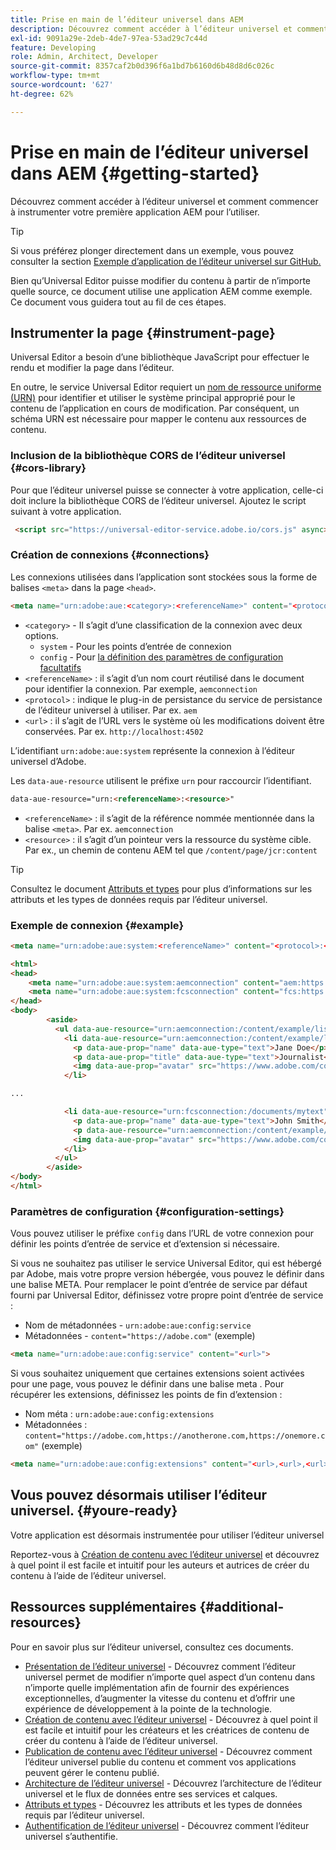 ```yaml
---
title: Prise en main de l’éditeur universel dans AEM
description: Découvrez comment accéder à l’éditeur universel et comment commencer à instrumenter votre première application AEM pour l’utiliser.
exl-id: 9091a29e-2deb-4de7-97ea-53ad29c7c44d
feature: Developing
role: Admin, Architect, Developer
source-git-commit: 8357caf2b0d396f6a1bd7b6160d6b48d8d6c026c
workflow-type: tm+mt
source-wordcount: '627'
ht-degree: 62%

---
```



# Prise en main de l’éditeur universel dans AEM {#getting-started}

Découvrez comment accéder à l’éditeur universel et comment commencer à instrumenter votre première application AEM pour l’utiliser.

>[!TIP]
>
>Si vous préférez plonger directement dans un exemple, vous pouvez consulter la section [Exemple d’application de l’éditeur universel sur GitHub.](https://github.com/adobe/universal-editor-sample-editable-app)

Bien qu’Universal Editor puisse modifier du contenu à partir de n’importe quelle source, ce document utilise une application AEM comme exemple. Ce document vous guidera tout au fil de ces étapes.

## Instrumenter la page {#instrument-page}

Universal Editor a besoin d’une bibliothèque JavaScript pour effectuer le rendu et modifier la page dans l’éditeur.

En outre, le service Universal Editor requiert un [ nom de ressource uniforme (URN)](https://fr.wikipedia.org/wiki/Uniform_Resource_Name) pour identifier et utiliser le système principal approprié pour le contenu de l’application en cours de modification. Par conséquent, un schéma URN est nécessaire pour mapper le contenu aux ressources de contenu.

### Inclusion de la bibliothèque CORS de l’éditeur universel {#cors-library}

Pour que l’éditeur universel puisse se connecter à votre application, celle-ci doit inclure la bibliothèque CORS de l’éditeur universel. Ajoutez le script suivant à votre application.

```html
 <script src="https://universal-editor-service.adobe.io/cors.js" async></script>
```

### Création de connexions {#connections}

Les connexions utilisées dans l’application sont stockées sous la forme de balises `<meta>` dans la page `<head>`.

```html
<meta name="urn:adobe:aue:<category>:<referenceName>" content="<protocol>:<url>">
```

* `<category>` - Il s’agit d’une classification de la connexion avec deux options.
   * `system` - Pour les points d’entrée de connexion
   * `config` - Pour [ la définition des paramètres de configuration facultatifs](#configuration-settings)
* `<referenceName>` : il s’agit d’un nom court réutilisé dans le document pour identifier la connexion. Par exemple, `aemconnection`
* `<protocol>` : indique le plug-in de persistance du service de persistance de l’éditeur universel à utiliser. Par ex. `aem`
* `<url>` : il s’agit de l’URL vers le système où les modifications doivent être conservées. Par ex. `http://localhost:4502`

L’identifiant `urn:adobe:aue:system` représente la connexion à l’éditeur universel d’Adobe.

Les `data-aue-resource` utilisent le préfixe `urn` pour raccourcir l’identifiant.

```html
data-aue-resource="urn:<referenceName>:<resource>"
```

* `<referenceName>` : il s’agit de la référence nommée mentionnée dans la balise `<meta>`. Par ex. `aemconnection`
* `<resource>` : il s’agit d’un pointeur vers la ressource du système cible. Par ex., un chemin de contenu AEM tel que `/content/page/jcr:content`

>[!TIP]
>
>Consultez le document [Attributs et types](attributes-types.md) pour plus d’informations sur les attributs et les types de données requis par l’éditeur universel.

### Exemple de connexion {#example}

```html
<meta name="urn:adobe:aue:system:<referenceName>" content="<protocol>:<url>">

<html>
<head>
    <meta name="urn:adobe:aue:system:aemconnection" content="aem:https://localhost:4502">
    <meta name="urn:adobe:aue:system:fcsconnection" content="fcs:https://example.franklin.adobe.com/345fcdd">
</head>
<body>
        <aside>
          <ul data-aue-resource="urn:aemconnection:/content/example/list" data-aue-type="container">
            <li data-aue-resource="urn:aemconnection:/content/example/listitem" data-aue-type="component">
              <p data-aue-prop="name" data-aue-type="text">Jane Doe</p>
              <p data-aue-prop="title" data-aue-type="text">Journalist</p>
              <img data-aue-prop="avatar" src="https://www.adobe.com/content/dam/cc/icons/Adobe_Corporate_Horizontal_Red_HEX.svg" data-aue-type="image" alt="avatar"/>
            </li>

...

            <li data-aue-resource="urn:fcsconnection:/documents/mytext" data-aue-type="component">
              <p data-aue-prop="name" data-aue-type="text">John Smith</p>
              <p data-aue-resource="urn:aemconnection:/content/example/another-source" data-aue-prop="title" data-aue-type="text">Photographer</p>
              <img data-aue-prop="avatar" src="https://www.adobe.com/content/dam/cc/icons/Adobe_Corporate_Horizontal_Red_HEX.svg" data-aue-type="image" alt="avatar"/>
            </li>
          </ul>
        </aside>
</body>
</html>
```

### Paramètres de configuration {#configuration-settings}

Vous pouvez utiliser le préfixe `config` dans l’URL de votre connexion pour définir les points d’entrée de service et d’extension si nécessaire.

Si vous ne souhaitez pas utiliser le service Universal Editor, qui est hébergé par Adobe, mais votre propre version hébergée, vous pouvez le définir dans une balise META. Pour remplacer le point d’entrée de service par défaut fourni par Universal Editor, définissez votre propre point d’entrée de service :

* Nom de métadonnées - `urn:adobe:aue:config:service`
* Métadonnées - `content="https://adobe.com"` (exemple)

```html
<meta name="urn:adobe:aue:config:service" content="<url>">
```

Si vous souhaitez uniquement que certaines extensions soient activées pour une page, vous pouvez le définir dans une balise meta . Pour récupérer les extensions, définissez les points de fin d’extension :

* Nom méta : `urn:adobe:aue:config:extensions`
* Métadonnées : `content="https://adobe.com,https://anotherone.com,https://onemore.com"` (exemple)

```html
<meta name="urn:adobe:aue:config:extensions" content="<url>,<url>,<url>">
```

## Vous pouvez désormais utiliser l’éditeur universel. {#youre-ready}

Votre application est désormais instrumentée pour utiliser l’éditeur universel

Reportez-vous à [Création de contenu avec l’éditeur universel](/help/sites-cloud/authoring/universal-editor/authoring.md) et découvrez à quel point il est facile et intuitif pour les auteurs et autrices de créer du contenu à l’aide de l’éditeur universel.

## Ressources supplémentaires {#additional-resources}

Pour en savoir plus sur l’éditeur universel, consultez ces documents.

* [Présentation de l’éditeur universel](introduction.md) - Découvrez comment l’éditeur universel permet de modifier n’importe quel aspect d’un contenu dans n’importe quelle implémentation afin de fournir des expériences exceptionnelles, d’augmenter la vitesse du contenu et d’offrir une expérience de développement à la pointe de la technologie.
* [Création de contenu avec l’éditeur universel](/help/sites-cloud/authoring/universal-editor/authoring.md) - Découvrez à quel point il est facile et intuitif pour les créateurs et les créatrices de contenu de créer du contenu à l’aide de l’éditeur universel.
* [Publication de contenu avec l’éditeur universel](/help/sites-cloud/authoring/universal-editor/publishing.md) - Découvrez comment l’éditeur universel publie du contenu et comment vos applications peuvent gérer le contenu publié.
* [Architecture de l’éditeur universel](architecture.md) - Découvrez l’architecture de l’éditeur universel et le flux de données entre ses services et calques.
* [Attributs et types](attributes-types.md) - Découvrez les attributs et les types de données requis par l’éditeur universel.
* [Authentification de l’éditeur universel](authentication.md) - Découvrez comment l’éditeur universel s’authentifie.

